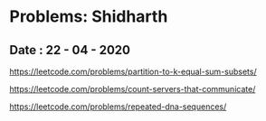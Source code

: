 # Problems: Shidharth

## Date : 22 - 04 - 2020

https://leetcode.com/problems/partition-to-k-equal-sum-subsets/

https://leetcode.com/problems/count-servers-that-communicate/

https://leetcode.com/problems/repeated-dna-sequences/

